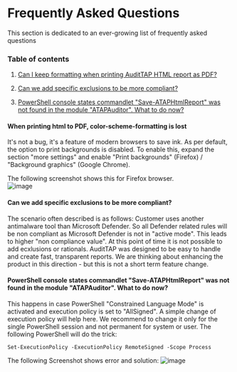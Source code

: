 # Frequently Asked Questions
This section is dedicated to an ever-growing list of frequently asked questions

### Table of contents

1. [Can I keep formatting when printing AuditTAP HTML report as PDF? ](https://github.com/fbprogmbh/Audit-Test-Automation/edit/master/FAQ/readme.md#when-printing-html-to-pdf-color-scheme-formatting-is-lost)

2. [Can we add specific exclusions to be more compliant?](https://github.com/fbprogmbh/Audit-Test-Automation/edit/master/FAQ/readme.md#Can-we-add-specific-exclusions-to-be-more-compliant)

3. [PowerShell console states commandlet "Save-ATAPHtmlReport" was not found in the module "ATAPAuditor". What to do now?](https://github.com/fbprogmbh/Audit-Test-Automation/blob/master/FAQ/readme.md#powershell-console-states-commandlet-save-ataphtmlreport-was-not-found-in-the-module-atapauditor-what-to-do-now)


#### When printing html to PDF, color-scheme-formatting is lost

It's not a bug, it's a feature of modern browsers to save ink. As per default, the option to print backgrounds is disabled.
To enable this, expand the section "more settings" and enable "Print backgrounds" (Firefox) / "Background graphics" (Google Chrome).

The following screenshot shows this for Firefox browser.  
![image](https://github.com/fbprogmbh/Audit-Test-Automation/blob/master/FAQ/images/FAQ_print%20backgrounds.PNG)


#### Can we add specific exclusions to be more compliant? 

The scenario often described is as follows: Customer uses another antimalware tool than Microsoft Defender. So all Defender related rules will be non compliant as Microsoft Defender is not in "active mode". This leads to higher "non compliance value". 
At this point of time it is not possible to add ecxlusions or rationals. AuditTAP was designed to be easy to handle and create fast, transparent reports. We are thinking about enhancing the product in this direction - but this is not a short term feature change.

#### PowerShell console states commandlet "Save-ATAPHtmlReport" was not found in the module "ATAPAuditor". What to do now? 

This  happens in case PowerShell "Constrained Language Mode" is activated and execution policy is set to "AllSigned". A simple change of execution policy will help here. We recommend to change it only for the single PowerShell session and not permanent for system or user. The following PowerShell will do the trick:

```
Set-ExecutionPolicy -ExecutionPolicy RemoteSigned -Scope Process
```

The following Screenshot shows error and solution: 
![image](https://user-images.githubusercontent.com/23223285/216938169-b92200d4-645b-442c-8d00-de46328e75a0.png)

